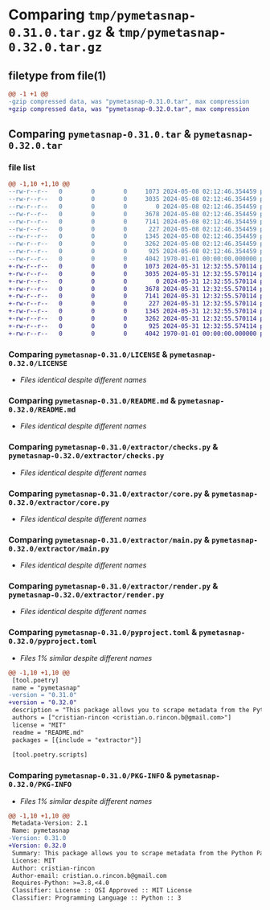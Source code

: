 # Comparing `tmp/pymetasnap-0.31.0.tar.gz` & `tmp/pymetasnap-0.32.0.tar.gz`

## filetype from file(1)

```diff
@@ -1 +1 @@
-gzip compressed data, was "pymetasnap-0.31.0.tar", max compression
+gzip compressed data, was "pymetasnap-0.32.0.tar", max compression
```

## Comparing `pymetasnap-0.31.0.tar` & `pymetasnap-0.32.0.tar`

### file list

```diff
@@ -1,10 +1,10 @@
--rw-r--r--   0        0        0     1073 2024-05-08 02:12:46.354459 pymetasnap-0.31.0/LICENSE
--rw-r--r--   0        0        0     3035 2024-05-08 02:12:46.354459 pymetasnap-0.31.0/README.md
--rw-r--r--   0        0        0        0 2024-05-08 02:12:46.354459 pymetasnap-0.31.0/extractor/__init__.py
--rw-r--r--   0        0        0     3678 2024-05-08 02:12:46.354459 pymetasnap-0.31.0/extractor/checks.py
--rw-r--r--   0        0        0     7141 2024-05-08 02:12:46.354459 pymetasnap-0.31.0/extractor/core.py
--rw-r--r--   0        0        0      227 2024-05-08 02:12:46.354459 pymetasnap-0.31.0/extractor/logger.py
--rw-r--r--   0        0        0     1345 2024-05-08 02:12:46.354459 pymetasnap-0.31.0/extractor/main.py
--rw-r--r--   0        0        0     3262 2024-05-08 02:12:46.354459 pymetasnap-0.31.0/extractor/render.py
--rw-r--r--   0        0        0      925 2024-05-08 02:12:46.354459 pymetasnap-0.31.0/pyproject.toml
--rw-r--r--   0        0        0     4042 1970-01-01 00:00:00.000000 pymetasnap-0.31.0/PKG-INFO
+-rw-r--r--   0        0        0     1073 2024-05-31 12:32:55.570114 pymetasnap-0.32.0/LICENSE
+-rw-r--r--   0        0        0     3035 2024-05-31 12:32:55.570114 pymetasnap-0.32.0/README.md
+-rw-r--r--   0        0        0        0 2024-05-31 12:32:55.570114 pymetasnap-0.32.0/extractor/__init__.py
+-rw-r--r--   0        0        0     3678 2024-05-31 12:32:55.570114 pymetasnap-0.32.0/extractor/checks.py
+-rw-r--r--   0        0        0     7141 2024-05-31 12:32:55.570114 pymetasnap-0.32.0/extractor/core.py
+-rw-r--r--   0        0        0      227 2024-05-31 12:32:55.570114 pymetasnap-0.32.0/extractor/logger.py
+-rw-r--r--   0        0        0     1345 2024-05-31 12:32:55.570114 pymetasnap-0.32.0/extractor/main.py
+-rw-r--r--   0        0        0     3262 2024-05-31 12:32:55.570114 pymetasnap-0.32.0/extractor/render.py
+-rw-r--r--   0        0        0      925 2024-05-31 12:32:55.574114 pymetasnap-0.32.0/pyproject.toml
+-rw-r--r--   0        0        0     4042 1970-01-01 00:00:00.000000 pymetasnap-0.32.0/PKG-INFO
```

### Comparing `pymetasnap-0.31.0/LICENSE` & `pymetasnap-0.32.0/LICENSE`

 * *Files identical despite different names*

### Comparing `pymetasnap-0.31.0/README.md` & `pymetasnap-0.32.0/README.md`

 * *Files identical despite different names*

### Comparing `pymetasnap-0.31.0/extractor/checks.py` & `pymetasnap-0.32.0/extractor/checks.py`

 * *Files identical despite different names*

### Comparing `pymetasnap-0.31.0/extractor/core.py` & `pymetasnap-0.32.0/extractor/core.py`

 * *Files identical despite different names*

### Comparing `pymetasnap-0.31.0/extractor/main.py` & `pymetasnap-0.32.0/extractor/main.py`

 * *Files identical despite different names*

### Comparing `pymetasnap-0.31.0/extractor/render.py` & `pymetasnap-0.32.0/extractor/render.py`

 * *Files identical despite different names*

### Comparing `pymetasnap-0.31.0/pyproject.toml` & `pymetasnap-0.32.0/pyproject.toml`

 * *Files 1% similar despite different names*

```diff
@@ -1,10 +1,10 @@
 [tool.poetry]
 name = "pymetasnap"
-version = "0.31.0"
+version = "0.32.0"
 description = "This package allows you to scrape metadata from the Python Package Index"
 authors = ["cristian-rincon <cristian.o.rincon.b@gmail.com>"]
 license = "MIT"
 readme = "README.md"
 packages = [{include = "extractor"}]
 
 [tool.poetry.scripts]
```

### Comparing `pymetasnap-0.31.0/PKG-INFO` & `pymetasnap-0.32.0/PKG-INFO`

 * *Files 1% similar despite different names*

```diff
@@ -1,10 +1,10 @@
 Metadata-Version: 2.1
 Name: pymetasnap
-Version: 0.31.0
+Version: 0.32.0
 Summary: This package allows you to scrape metadata from the Python Package Index
 License: MIT
 Author: cristian-rincon
 Author-email: cristian.o.rincon.b@gmail.com
 Requires-Python: >=3.8,<4.0
 Classifier: License :: OSI Approved :: MIT License
 Classifier: Programming Language :: Python :: 3
```

